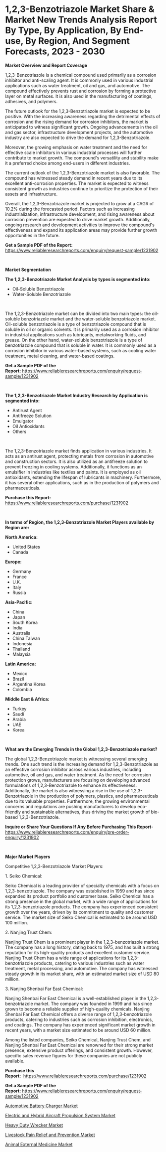 <p><h1>1,2,3-Benzotriazole Market Share & Market New Trends Analysis Report By Type, By Application, By End-use, By Region, And Segment Forecasts, 2023 - 2030</h1></p><p><strong>Market Overview and Report Coverage</strong></p>
<p><p>1,2,3-Benzotriazole is a chemical compound used primarily as a corrosion inhibitor and anti-scaling agent. It is commonly used in various industrial applications such as water treatment, oil and gas, and automotive. The compound effectively prevents rust and corrosion by forming a protective layer on metal surfaces. It is also used in the manufacturing of coatings, adhesives, and polymers.</p><p>The future outlook for the 1,2,3-Benzotriazole market is expected to be positive. With the increasing awareness regarding the detrimental effects of corrosion and the rising demand for corrosion inhibitors, the market is anticipated to witness significant growth. Ongoing advancements in the oil and gas sector, infrastructure development projects, and the automotive industry are also expected to drive the demand for 1,2,3-Benzotriazole.</p><p>Moreover, the growing emphasis on water treatment and the need for effective scale inhibitors in various industrial processes will further contribute to market growth. The compound's versatility and stability make it a preferred choice among end-users in different industries.</p><p>The current outlook of the 1,2,3-Benzotriazole market is also favorable. The compound has witnessed steady demand in recent years due to its excellent anti-corrosion properties. The market is expected to witness consistent growth as industries continue to prioritize the protection of their assets and infrastructure.</p><p>Overall, the 1,2,3-Benzotriazole market is projected to grow at a CAGR of 10.2% during the forecasted period. Factors such as increasing industrialization, infrastructure development, and rising awareness about corrosion prevention are expected to drive market growth. Additionally, ongoing research and development activities to improve the compound's effectiveness and expand its application areas may provide further growth opportunities in the future.</p></p>
<p><strong>Get a Sample PDF of the Report:</strong> <a href="https://www.reliableresearchreports.com/enquiry/request-sample/1231902">https://www.reliableresearchreports.com/enquiry/request-sample/1231902</a></p>
<p>&nbsp;</p>
<p><strong>Market Segmentation</strong></p>
<p><strong>The 1,2,3-Benzotriazole Market Analysis by types is segmented into:</strong></p>
<p><ul><li>Oil-Soluble Benzotriazole</li><li>Water-Soluble Benzotriazole</li></ul></p>
<p>&nbsp;</p>
<p><p>The 1,2,3-Benzotriazole market can be divided into two main types: the oil-soluble benzotriazole market and the water-soluble benzotriazole market. Oil-soluble benzotriazole is a type of benzotriazole compound that is soluble in oil or organic solvents. It is primarily used as a corrosion inhibitor in industrial applications such as lubricants, metalworking fluids, and grease. On the other hand, water-soluble benzotriazole is a type of benzotriazole compound that is soluble in water. It is commonly used as a corrosion inhibitor in various water-based systems, such as cooling water treatment, metal cleaning, and water-based coatings.</p></p>
<p><strong>Get a Sample PDF of the Report:</strong>&nbsp;<a href="https://www.reliableresearchreports.com/enquiry/request-sample/1231902">https://www.reliableresearchreports.com/enquiry/request-sample/1231902</a></p>
<p>&nbsp;</p>
<p><strong>The 1,2,3-Benzotriazole Market Industry Research by Application is segmented into:</strong></p>
<p><ul><li>Antirust Agent</li><li>Antifreeze Solution</li><li>Emulgator</li><li>Oil Antioxidants</li><li>Others</li></ul></p>
<p>&nbsp;</p>
<p><p>The 1,2,3-Benzotriazole market finds application in various industries. It acts as an antirust agent, protecting metals from corrosion in automotive and construction sectors. It is also utilized as an antifreeze solution to prevent freezing in cooling systems. Additionally, it functions as an emulsifier in industries like textiles and paints. It is employed as oil antioxidants, extending the lifespan of lubricants in machinery. Furthermore, it has several other applications, such as in the production of polymers and pharmaceuticals.</p></p>
<p><strong>Purchase this Report:</strong>&nbsp; <a href="https://www.reliableresearchreports.com/purchase/1231902">https://www.reliableresearchreports.com/purchase/1231902</a></p>
<p>&nbsp;</p>
<p><strong>In terms of Region, the 1,2,3-Benzotriazole Market Players available by Region are:</strong></p>
<p>
    <p> <strong> North America: </strong>
        <ul>
            <li>United States</li>
            <li>Canada</li>
        </ul>
        </p> 
    <p> <strong> Europe: </strong>
        <ul>
            <li>Germany</li>
            <li>France</li>
            <li>U.K.</li>
            <li>Italy</li>
            <li>Russia</li>
        </ul>
        </p> 
    <p> <strong> Asia-Pacific: </strong>
        <ul>
            <li>China</li>
            <li>Japan</li>
            <li>South Korea</li>
            <li>India</li>
            <li>Australia</li>
            <li>China Taiwan</li>
            <li>Indonesia</li>
            <li>Thailand</li>
            <li>Malaysia</li>
        </ul>
        </p> 
    <p> <strong> Latin America: </strong>
        <ul>
            <li>Mexico</li>
            <li>Brazil</li>
            <li>Argentina Korea</li>
            <li>Colombia</li>
        </ul>
        </p> 
    <p> <strong> Middle East & Africa: </strong>
        <ul>
            <li>Turkey</li>
            <li>Saudi</li>
            <li>Arabia</li>
            <li>UAE</li>
            <li>Korea</li>
        </ul>
    </p>
    </p>
<p>&nbsp;</p>
<p><strong>What are the Emerging Trends in the Global 1,2,3-Benzotriazole market?</strong></p>
<p><p>The global 1,2,3-Benzotriazole market is witnessing several emerging trends. One such trend is the increasing demand for 1,2,3-Benzotriazole as an effective corrosion inhibitor across various industries, including automotive, oil and gas, and water treatment. As the need for corrosion protection grows, manufacturers are focusing on developing advanced formulations of 1,2,3-Benzotriazole to enhance its effectiveness. Additionally, the market is also witnessing a rise in the use of 1,2,3-Benzotriazole in the production of polymers, plastics, and pharmaceuticals due to its valuable properties. Furthermore, the growing environmental concerns and regulations are pushing manufacturers to develop eco-friendly and sustainable alternatives, thus driving the market growth of bio-based 1,2,3-Benzotriazole.</p></p>
<p><strong>Inquire or Share Your Questions If Any Before Purchasing This Report</strong>- <a href="https://www.reliableresearchreports.com/enquiry/pre-order-enquiry/1231902">https://www.reliableresearchreports.com/enquiry/pre-order-enquiry/1231902</a></p>
<p>&nbsp;</p>
<p><strong>Major Market Players</strong></p>
<p><p>Competitive 1,2,3-Benzotriazole Market Players:</p><p>1. Seiko Chemical:</p><p>Seiko Chemical is a leading provider of specialty chemicals with a focus on 1,2,3-benzotriazole. The company was established in 1959 and has since expanded its product portfolio and customer base. Seiko Chemical has a strong presence in the global market, with a wide range of applications for its 1,2,3-benzotriazole products. The company has experienced consistent growth over the years, driven by its commitment to quality and customer service. The market size of Seiko Chemical is estimated to be around USD 100 million.</p><p>2. Nanjing Trust Chem:</p><p>Nanjing Trust Chem is a prominent player in the 1,2,3-benzotriazole market. The company has a long history, dating back to 1975, and has built a strong reputation for its high-quality products and excellent customer service. Nanjing Trust Chem has a wide range of applications for its 1,2,3-benzotriazole products, catering to various industries such as water treatment, metal processing, and automotive. The company has witnessed steady growth in its market share, with an estimated market size of USD 80 million.</p><p>3. Nanjing Shenbai Far East Chemical:</p><p>Nanjing Shenbai Far East Chemical is a well-established player in the 1,2,3-benzotriazole market. The company was founded in 1999 and has since grown to become a reliable supplier of high-quality chemicals. Nanjing Shenbai Far East Chemical offers a diverse range of 1,2,3-benzotriazole products, catering to industries such as corrosion inhibition, electronics, and coatings. The company has experienced significant market growth in recent years, with a market size estimated to be around USD 60 million.</p><p>Among the listed companies, Seiko Chemical, Nanjing Trust Chem, and Nanjing Shenbai Far East Chemical are renowned for their strong market presence, extensive product offerings, and consistent growth. However, specific sales revenue figures for these companies are not publicly available.</p></p>
<p><strong>Purchase this Report:</strong>&nbsp;&nbsp;<a href="https://www.reliableresearchreports.com/purchase/1231902">https://www.reliableresearchreports.com/purchase/1231902</a></p>
<p></p>
<p><strong>Get a Sample PDF of the Report:</strong>&nbsp;<a href="https://www.reliableresearchreports.com/enquiry/request-sample/1231902">https://www.reliableresearchreports.com/enquiry/request-sample/1231902</a></p>
<p><p><a href="https://medium.com/@elvirabogdani08/automotive-battery-charger-market-size-growth-forecast-2023-2030-0075b2ba7acc">Automotive Battery Charger Market</a></p><p><a href="https://www.linkedin.com/pulse/electric-hybrid-aircraft-propulsion-system-market-size-share-hjfpc/">Electric and Hybrid Aircraft Propulsion System Market</a></p><p><a href="https://medium.com/@entelaloshi55/heavy-duty-wrecker-market-size-growth-forecast-2023-2030-1b33a8dd6f7d">Heavy Duty Wrecker Market</a></p><p><a href="https://github.com/sofayahoo2023/Market-Research-Report-List-1/blob/main/livestock-pain-relief-and-prevention-market.md">Livestock Pain Relief and Prevention Market</a></p><p><a href="https://github.com/pizolina/Market-Research-Report-List-1/blob/main/animal-external-medicine-market.md">Animal External Medicine Market</a></p></p>